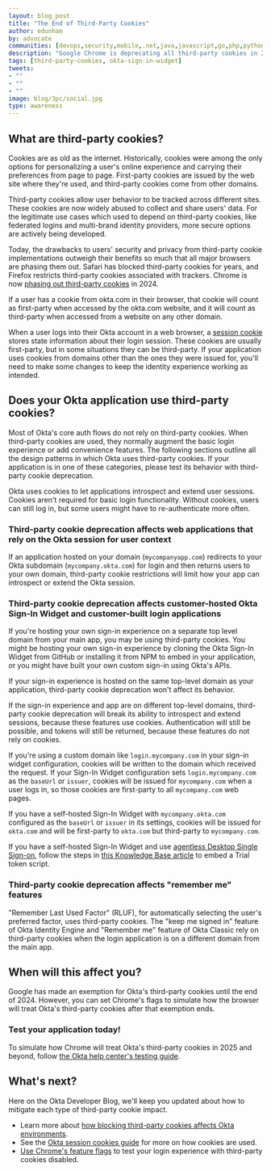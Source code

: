 ```yaml
---
layout: blog_post
title: "The End of Third-Party Cookies"
author: edunham
by: advocate
communities: [devops,security,mobile,.net,java,javascript,go,php,python,ruby]
description: "Google Chrome is deprecating all third-party cookies in 2024. How will this affect your Okta application, remember me features, and Okta Sign-In Widget?"
tags: [third-party-cookies, okta-sign-in-widget]
tweets:
- ""
- ""
- ""
image: blog/3pc/social.jpg
type: awareness
---
```


## What are third-party cookies?

Cookies are as old as the internet. Historically, cookies were among the only options for personalizing a user's online experience and carrying their preferences from page to page. First-party cookies are issued by the web site where they're used, and third-party cookies come from other domains. 

Third-party cookies allow user behavior to be tracked across different sites. These cookies are now widely abused to collect and share users' data. For the legitimate use cases which used to depend on third-party cookies, like federated logins and multi-brand identity providers, more secure options are actively being developed. 

Today, the drawbacks to users' security and privacy from third-party cookie implementations outweigh their benefits so much that all major browsers are phasing them out. Safari has blocked third-party cookies for years, and Firefox restricts third-party cookies associated with trackers. Chrome is now [phasing out third-party cookies](https://developers.google.com/privacy-sandbox/3pcd) in 2024. 

If a user has a cookie from okta.com in their browser, that cookie will count as first-party when accessed by the okta.com website, and it will count as third-party when accessed from a website on any other domain.

When a user logs into their Okta account in a web browser, a [session cookie](https://developer.okta.com/docs/guides/session-cookie/main/#about-okta-session-cookies) stores state information about their login session. These cookies are usually first-party, but in some situations they can be third-party. If your application uses cookies from domains other than the ones they were issued for, you'll need to make some changes to keep the identity experience working as intended. 


## Does your Okta application use third-party cookies? 

Most of Okta's core auth flows do not rely on third-party cookies. When third-party cookies are used, they normally augment the basic login experience or add convenience features. The following sections outline all the design patterns in which Okta uses third-party cookies. If your application is in one of these categories, please test its behavior with third-party cookie deprecation. 

Okta uses cookies to let applications introspect and extend user sessions. Cookies aren't required for basic login functionality. Without cookies, users can still log in, but some users might have to re-authenticate more often.

### Third-party cookie deprecation affects web applications that rely on the Okta session for user context

If an application hosted on your domain (`mycompanyapp.com`) redirects to your Okta subdomain (`mycompany.okta.com`) for login and then returns users to your own domain, third-party cookie restrictions will limit how your app can introspect or extend the Okta session. 

### Third-party cookie deprecation affects customer-hosted Okta Sign-In Widget and customer-built login applications

If you're hosting your own sign-in experience on a separate top level domain from your main app, you may be using third-party cookies. You might be hosting your own sign-in experience by cloning the Okta Sign-In Widget from GitHub or installing it from NPM to embed in your application, or you might have built your own custom sign-in using Okta's APIs. 

If your sign-in experience is hosted on the same top-level domain as your application, third-party cookie deprecation won't affect its behavior. 

If the sign-in experience and app are on different top-level domains, third-party cookie deprecation will break its ability to introspect and extend sessions, because these features use cookies. Authentication will still be possible, and tokens will still be returned, because these features do not rely on cookies. 

If you're using a custom domain like `login.mycompany.com` in your sign-in widget configuration, cookies will be written to the domain which received the request. If your Sign-In Widget configuration sets `login.mycompany.com` as the `baseUrl` or `issuer`, cookies will be issued for `mycompany.com` when a user logs in, so those cookies are first-party to all `mycompany.com` web pages.

If you have a self-hosted Sign-In Widget with `mycompany.okta.com` configured as the `baseUrl` or `issuer` in its settings, cookies will be issued for `okta.com` and will be first-party to `okta.com` but third-party to `mycompany.com`. 

If you have a self-hosted Sign-In Widget and use [agentless Desktop Single Sign-on](https://help.okta.com/en-us/content/topics/directory/ad-dsso-test.htm), follow the steps in [this Knowledge Base article](https://support.okta.com/help/s/article/third-party-cookies-utilized-by-the-sign-in-widget?language=en_US) to embed a Trial token script. 

### Third-party cookie deprecation affects "remember me" features

"Remember Last Used Factor" (RLUF), for automatically selecting the user's preferred factor, uses third-party cookies. The "keep me signed in" feature of Okta Identity Engine and "Remember me" feature of Okta Classic rely on third-party cookies when the login application is on a different domain from the main app.  

## When will this affect you? 

Google has made an exemption for Okta's third-party cookies until the end of 2024. However, you can set Chrome's flags to simulate how the browser will treat Okta's third-party cookies after that exemption ends. 

### Test your application today!

To simulate how Chrome will treat Okta's third-party cookies in 2025 and beyond, follow [the Okta help center's testing guide](https://support.okta.com/help/s/article/deprecation-of-3rd-party-cookies-in-google-chrome?language=en_US). 

## What's next? 

Here on the Okta Developer Blog, we'll keep you updated about how to mitigate each type of third-party cookie impact.

* Learn more about [how blocking third-party cookies affects Okta environments](https://support.okta.com/help/s/article/FAQ-How-Blocking-Third-Party-Cookies-Can-Potentially-Impact-Your-Okta-Environment?language=en_US).
* See the [Okta session cookies guide](https://developer.okta.com/docs/guides/session-cookie/main/) for more on how cookies are used.
* [Use Chrome's feature flags](https://support.okta.com/help/s/article/deprecation-of-3rd-party-cookies-in-google-chrome?language=en_US) to test your login experience with third-party cookies disabled.  
